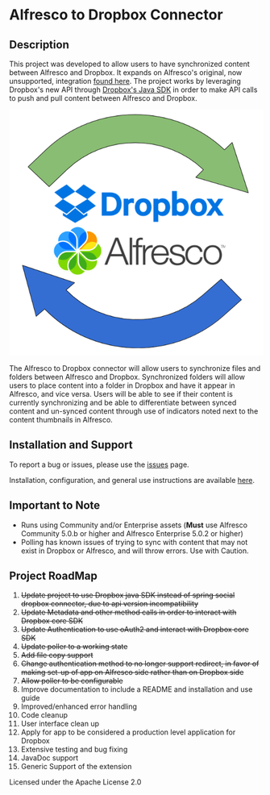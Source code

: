 # Alfresco to Dropbox Connector

## Description

This project was developed to allow users to have synchronized content between
 Alfresco and Dropbox. It expands on Alfresco's original, now unsupported,
  integration [found here](https://github.com/Alfresco/alfresco-dropbox-integration).
   The project works by leveraging Dropbox's new API through
  [Dropbox's Java SDK](https://www.dropbox.com/developers/documentation/java) in order
  to make API calls to push and pull content between Alfresco and Dropbox.

  ![alfresco_to_dropbox_connector](docs/AlfDropCon.png "Alfresco to Dropbox Connector")  

 The Alfresco to Dropbox connector will allow users to synchronize files and folders between Alfresco and Dropbox.
 Synchronized folders will allow users to place content into a folder in Dropbox and have it appear in Alfresco, and vice versa.
 Users will be able to see if their content is currently synchronizing and be able to differentiate
 between synced content and un-synced content through use of indicators noted next to the content thumbnails in Alfresco.

## Installation and Support

To report a bug or issues, please use the [issues](https://github.com/FikaTechnologies/dropbox-connector/issues) page.

Installation, configuration, and general use instructions are available [here](https://github.com/FikaTechnologies/dropbox-connector/blob/dev/docs/install.md).

## Important to Note

 * Runs using Community and/or Enterprise assets (**Must** use Alfresco Community 5.0.b or higher and Alfresco Enterprise 5.0.2 or higher)
 * Polling has known issues of trying to sync with content that may not exist in Dropbox or Alfresco, and will throw errors. Use with Caution.

## Project RoadMap

  1. ~~Update project to use Dropbox java SDK instead of spring social dropbox connector, due to api version incompatibility~~
  2. ~~Update Metadata and other method calls in order to interact with Dropbox core SDK~~
  3. ~~Update Authentication to use oAuth2 and interact with Dropbox core SDK~~
  4. ~~Update poller to a working state~~
  5. ~~Add file copy support~~
  6. ~~Change authentication method to no longer support redirect, in favor of making set-up of app on Alfresco side rather than on Dropbox side~~
  7. ~~Allow poller to be configurable~~
  8. Improve documentation to include a README and installation and use guide
  9. Improved/enhanced error handling
  10. Code cleanup
  11. User interface clean up
  12. Apply for app to be considered a production level application for Dropbox
  13. Extensive testing and bug fixing
  14. JavaDoc support
  15. Generic Support of the extension


Licensed under the Apache License 2.0   
